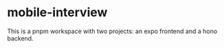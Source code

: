 # mobile-interview

This is a pnpm workspace with two projects: an expo frontend and a hono backend.
